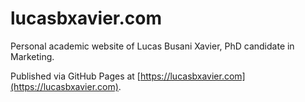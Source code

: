 # lucasbxavier.com

Personal academic website of Lucas Busani Xavier, PhD candidate in Marketing.  

Published via GitHub Pages at [https://lucasbxavier.com](https://lucasbxavier.com).
